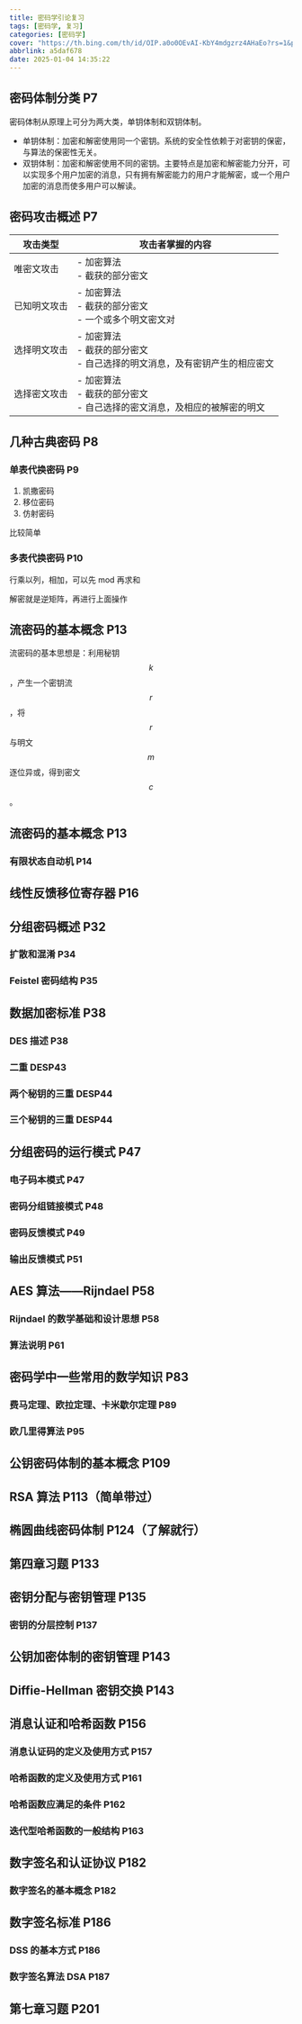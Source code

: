 ```yaml
---
title: 密码学引论复习
tags: [密码学, 复习]
categories: [密码学]
cover: "https://th.bing.com/th/id/OIP.a0o0OEvAI-KbY4mdgzrz4AHaEo?rs=1&pid=ImgDetMain"
abbrlink: a5daf678
date: 2025-01-04 14:35:22
---
```


## 密码体制分类 P7

密码体制从原理上可分为两大类，单钥体制和双钥体制。

- 单钥体制：加密和解密使用同一个密钥。系统的安全性依赖于对密钥的保密，与算法的保密性无关。
- 双钥体制：加密和解密使用不同的密钥。主要特点是加密和解密能力分开，可以实现多个用户加密的消息，只有拥有解密能力的用户才能解密，或一个用户加密的消息而使多用户可以解读。

## 密码攻击概述 P7

| 攻击类型     | 攻击者掌握的内容                                                                   |
| ------------ | ---------------------------------------------------------------------------------- |
| 唯密文攻击   | - 加密算法<br />- 截获的部分密文                                                   |
| 已知明文攻击 | - 加密算法<br />- 截获的部分密文<br />- 一个或多个明文密文对                       |
| 选择明文攻击 | - 加密算法<br />- 截获的部分密文<br />- 自己选择的明文消息，及有密钥产生的相应密文 |
| 选择密文攻击 | - 加密算法<br />- 截获的部分密文<br />- 自己选择的密文消息，及相应的被解密的明文   |

## 几种古典密码 P8

### 单表代换密码 P9

1. 凯撒密码
2. 移位密码
3. 仿射密码

比较简单

### 多表代换密码 P10

行乘以列，相加，可以先 mod 再求和

解密就是逆矩阵，再进行上面操作

## 流密码的基本概念 P13

流密码的基本思想是：利用秘钥 $$ k $$，产生一个密钥流 $$ r $$，将 $$ r $$ 与明文 $$ m $$ 逐位异或，得到密文 $$ c $$。

## 流密码的基本概念 P13

### 有限状态自动机 P14

## 线性反馈移位寄存器 P16

## 分组密码概述 P32

### 扩散和混淆 P34

### Feistel 密码结构 P35

## 数据加密标准 P38

### DES 描述 P38

### 二重 DESP43

### 两个秘钥的三重 DESP44

### 三个秘钥的三重 DESP44

## 分组密码的运行模式 P47

### 电子码本模式 P47

### 密码分组链接模式 P48

### 密码反馈模式 P49

### 输出反馈模式 P51

## AES 算法——Rijndael P58

### Rijndael 的数学基础和设计思想 P58

### 算法说明 P61

## 密码学中一些常用的数学知识 P83

### 费马定理、欧拉定理、卡米歇尔定理 P89

### 欧几里得算法 P95

## 公钥密码体制的基本概念 P109

## RSA 算法 P113（简单带过）

## 椭圆曲线密码体制 P124（了解就行）

## 第四章习题 P133

## 密钥分配与密钥管理 P135

### 密钥的分层控制 P137

## 公钥加密体制的密钥管理 P143

## Diffie-Hellman 密钥交换 P143

## 消息认证和哈希函数 P156

### 消息认证码的定义及使用方式 P157

### 哈希函数的定义及使用方式 P161

### 哈希函数应满足的条件 P162

### 迭代型哈希函数的一般结构 P163

## 数字签名和认证协议 P182

### 数字签名的基本概念 P182

## 数字签名标准 P186

### DSS 的基本方式 P186

### 数字签名算法 DSA P187

## 第七章习题 P201
